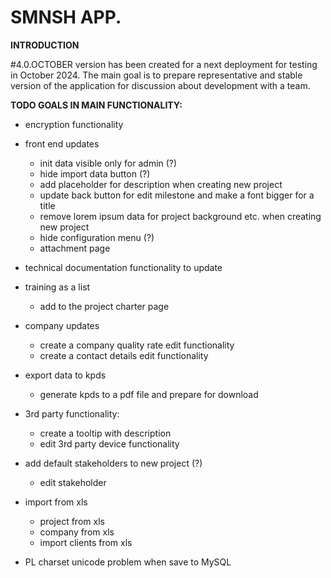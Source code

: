 # SMNSH APP.

**INTRODUCTION**

 #4.0.OCTOBER version has been created for a next deployment for testing in October 2024. The main goal is to prepare representative and stable version of the application for discussion about development with a team.

**TODO GOALS IN MAIN FUNCTIONALITY:**

* encryption functionality

* front end updates  
    * init data visible only for admin (?)  
    * hide import data button (?)  
    * add placeholder for description when creating new project  
    * update back button for edit milestone and make a font bigger for a title  
    * remove lorem ipsum data for project background etc. when creating new project  
    * hide configuration menu (?)
    * attachment page  

* technical documentation functionality to update  

* training as a list  
    * add to the project charter page 

* company updates  
    * create a company quality rate edit functionality  
    * create a contact details edit functionality  

* export data to kpds  
    * generate kpds to a pdf file and prepare for download  

* 3rd party functionality:  
    * create a tooltip with description  
    * edit 3rd party device functionality  

* add default stakeholders to new project (?)  
    * edit stakeholder 

* import from xls  
    * project from xls  
    * company from xls  
    * import clients from xls 

* PL charset unicode problem when save to MySQL  